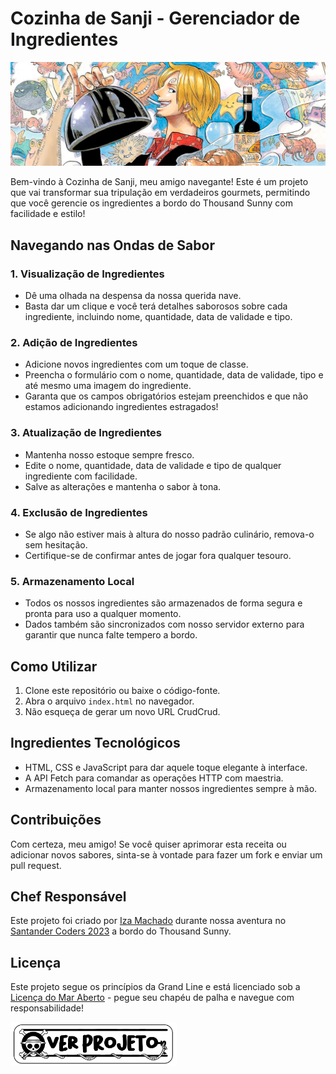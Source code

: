 # Cozinha de Sanji - Gerenciador de Ingredientes

![*capa do livro One Piece: Pirate Recipes](https://github.com/machadinhacega/Geladeira-do-Sanji/blob/main/img/sanji-presentation.png?raw=true)


Bem-vindo à Cozinha de Sanji, meu amigo navegante! Este é um projeto que vai transformar sua tripulação em verdadeiros gourmets, permitindo que você gerencie os ingredientes a bordo do Thousand Sunny com facilidade e estilo!

## Navegando nas Ondas de Sabor

### 1. Visualização de Ingredientes

- Dê uma olhada na despensa da nossa querida nave.
- Basta dar um clique e você terá detalhes saborosos sobre cada ingrediente, incluindo nome, quantidade, data de validade e tipo.

### 2. Adição de Ingredientes

- Adicione novos ingredientes com um toque de classe.
- Preencha o formulário com o nome, quantidade, data de validade, tipo e até mesmo uma imagem do ingrediente.
- Garanta que os campos obrigatórios estejam preenchidos e que não estamos adicionando ingredientes estragados!

### 3. Atualização de Ingredientes

- Mantenha nosso estoque sempre fresco.
- Edite o nome, quantidade, data de validade e tipo de qualquer ingrediente com facilidade.
- Salve as alterações e mantenha o sabor à tona.

### 4. Exclusão de Ingredientes

- Se algo não estiver mais à altura do nosso padrão culinário, remova-o sem hesitação.
- Certifique-se de confirmar antes de jogar fora qualquer tesouro.

### 5. Armazenamento Local

- Todos os nossos ingredientes são armazenados de forma segura e pronta para uso a qualquer momento.
- Dados também são sincronizados com nosso servidor externo para garantir que nunca falte tempero a bordo.

## Como Utilizar

1. Clone este repositório ou baixe o código-fonte.
2. Abra o arquivo `index.html` no navegador.
3. Não esqueça de gerar um novo URL CrudCrud.

## Ingredientes Tecnológicos

- HTML, CSS e JavaScript para dar aquele toque elegante à interface.
- A API Fetch para comandar as operações HTTP com maestria.
- Armazenamento local para manter nossos ingredientes sempre à mão.

## Contribuições

Com certeza, meu amigo! Se você quiser aprimorar esta receita ou adicionar novos sabores, sinta-se à vontade para fazer um fork e enviar um pull request.

## Chef Responsável

Este projeto foi criado por [Iza Machado](https://github.com/machadinhacega) durante nossa aventura no [Santander Coders 2023](https://github.com/machadinhacega/Santander_Coders_2023_Front-End) a bordo do Thousand Sunny. 

## Licença

Este projeto segue os princípios da Grand Line e está licenciado sob a [Licença do Mar Aberto](LICENSE) - pegue seu chapéu de palha e navegue com responsabilidade!



[<img src='https://github.com/machadinhacega/Geladeira-do-Sanji/blob/main/img/verProjeto.png?raw=true' alt='botao ver projeto' height='70'>](https://principal-crud-completaco-izamachado.1003-santander-coders.repl.co) 

<!-- https://machadinhacega.github.io/Geladeira-do-Sanji/
